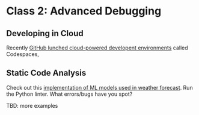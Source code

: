 # Class 2: Advanced Debugging

## Developing in Cloud

Recently [GitHub lunched cloud-powered developent environments](https://github.com/features/codespaces) called Codespaces, 

## Static Code Analysis

Check out this [implementation of ML models used in weather forecast](https://github.com/jieyu97/mvpp).
Run the Python linter. What errors/bugs have you spot?

TBD: more examples
